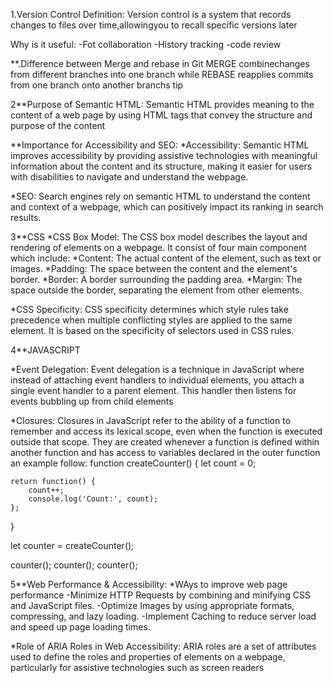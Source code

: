 1.Version Control
Definition:
Version control is a system that records changes to files over time,allowingyou to recall specific versions later

Why is it useful:
-Fot collaboration
-History tracking
-code review

**.Difference between Merge and rebase in Git
MERGE combinechanges from different branches into one branch while 
REBASE reapplies commits from one branch onto another branchs tip

2**Purpose of Semantic HTML: 
Semantic HTML provides meaning to the content of a web page by using HTML tags that convey the structure and purpose of the content

**Importance for Accessibility and SEO:
*Accessibility:
 Semantic HTML improves accessibility by providing assistive technologies with meaningful information about the content and its structure, making it easier for users with disabilities to navigate and understand the webpage.

*SEO: 
Search engines rely on semantic HTML to understand the content and context of a webpage, which can positively impact its ranking in search results.

3**CSS
*CSS Box Model:
The CSS box model describes the layout and rendering of elements on a webpage.
It consist of four main component which include:
*Content: The actual content of the element, such as text or images.
*Padding: The space between the content and the element's border.
*Border: A border surrounding the padding area.
*Margin: The space outside the border, separating the element from other elements.


*CSS Specificity:
CSS specificity determines which style rules take precedence when multiple conflicting styles are applied to the same element.
It is based on the specificity of selectors used in CSS rules.


4**JAVASCRIPT

*Event Delegation:
Event delegation is a technique in JavaScript where instead of attaching event handlers to individual elements, you attach a single event handler to a parent element.
This handler then listens for events bubbling up from child elements

*Closures:
Closures in JavaScript refer to the ability of a function to remember and access its lexical scope, even when the function is executed outside that scope. 
They are created whenever a function is defined within another function and has access to variables declared in the outer function
an example follow:
function createCounter() {
    let count = 0;

    return function() {
        count++;
        console.log('Count:', count);
    };
}

let counter = createCounter();

counter(); 
counter(); 
counter(); 


5**Web Performance & Accessibility:
*WAys to improve web page performance
-Minimize HTTP Requests by combining and minifying CSS and JavaScript files.
-Optimize Images by using appropriate formats, compressing, and lazy loading.
-Implement Caching to reduce server load and speed up page loading times.
 
*Role of ARIA Roles in Web Accessibility:
 ARIA roles are a set of attributes used to define the roles and properties of elements on a webpage, particularly for assistive technologies such as screen readers
